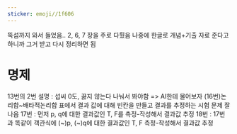 ```yaml
---
sticker: emoji//1f606
---
```

뚝섬까지 와서 들었음.. 2, 6, 7 장을 주로 다뤘음
나중에 한글로 개념+기출 자료 준다고 하니까 그거 받고 다시 정리하면 됨

# 명제
13번의 2번 설명 : 섭씨 0도, 끓지 않는다 나눠서 봐야함 => AI한테 물어보자
(16번)논리합~배타적논리합 표에서 결과 값에 대해 빈칸을 만들고 결과를 추정하는 시험 문제 잘나옴
17번 : 먼저 p, q에 대한 결과값인 T, F를 측정-작성해서 결과값 추정
18번 : 17번과 똑같이 객관식에 (~)p, (~)q에 대한 결과값인 T, F 측정-작성해서 결과값 추정


